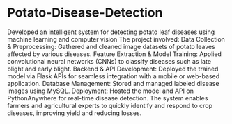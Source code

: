 # Potato-Disease-Detection
Developed an intelligent system for detecting potato leaf diseases using machine learning and computer vision
The project involved:
Data Collection & Preprocessing: Gathered and cleaned image datasets of potato leaves affected by various diseases.
Feature Extraction & Model Training: Applied convolutional neural networks (CNNs) to classify diseases such as late blight and early blight.
Backend & API Development: Deployed the trained model via Flask APIs for seamless integration with a mobile or web-based application.
Database Management: Stored and managed labeled disease images using MySQL.
Deployment: Hosted the model and API on PythonAnywhere for real-time disease detection.
The system enables farmers and agricultural experts to quickly identify and respond to crop diseases, improving yield and reducing losses.

